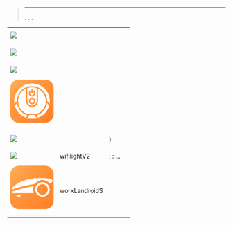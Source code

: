 
# 


>****
>. . .
> [](https://market.jeedom.com/index.php?v=d&p=market&type=plugin&categorie=devicecommunication) 


| | | | |
|--- | --- | --- | ---|
|<img src="BoschIndego/BoschIndego_icon.png" class="pluginLogo" width="100" />|||[](https://jpty.github.io/jeedom/plugins/BoschIndego/de_DE/index.html)<br/>[](https://market.jeedom.com/index.php?v=d&p=market_display&id=3937)<br/>[](https://jpty.github.io/jeedom/plugins/BoschIndego/de_DE/changelog.html)|
|<img src="homeconnect/homeconnect_icon.png" class="pluginLogo" width="100" />|||[](https://jmvedrine.github.io/homeconnect/de_DE/)<br/>[](https://market.jeedom.com/index.php?v=d&p=market_display&id=3894)<br/>[](https://jmvedrine.github.io/homeconnect/de_DE/changelog)|
|<img src="infoloc/infoloc_icon.png" class="pluginLogo" width="100" />|||[](https://jeremie-c.github.io/plugin-InfoLoc/de_DE/index)<br/>[](https://market.jeedom.com/index.php?v=d&p=market_display&id=4020)<br/>[](https://jeremie-c.github.io/plugin-InfoLoc/de_DE/changelog)|
|<img src="kroomba/kroomba_icon.png" class="pluginLogo" width="100" />|||[](https://jmvedrine.github.io/kroomba/de_DE/)<br/>[](https://market.jeedom.com/index.php?v=d&p=market_display&id=2776)<br/>[](https://jmvedrine.github.io/kroomba/de_DE/changelog)|
|<img src="surepetcare/surepetcare_icon.png" class="pluginLogo" width="100" />||)|[](https://jmvedrine.github.io/jeedom-surepetcare/de_DE/)<br/>[](https://market.jeedom.com/index.php?v=d&p=market_display&id=3718)<br/>[](https://jmvedrine.github.io/jeedom-surepetcare/de_DE/changelog)|
|<img src="wifilightV2/wifilightV2_icon.png" class="pluginLogo" width="100" />|wifilightV2| :  :  ... |[](https://bcaro.github.io/wifilightV2-doc/de_DE/)<br/>[](https://market.jeedom.com/index.php?v=d&p=market_display&id=2793)<br/>[](https://bcaro.github.io/wifilightV2-doc/de_DE/changelog)|
|<img src="worxLandroidS/worxLandroidS_icon.png" class="pluginLogo" width="100" />|worxLandroidS||[](https://sebsst.github.io/worxLandroidS/de_DE/)<br/>[](https://market.jeedom.com/index.php?v=d&p=market_display&id=3396)<br/>[](https://sebsst.github.io/worxLandroidS/de_DE/changelog)|
